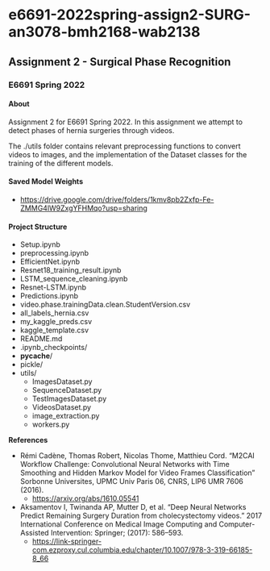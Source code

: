 # e6691-2022spring-assign2-SURG-an3078-bmh2168-wab2138



## Assignment 2 - Surgical Phase Recognition
### E6691 Spring 2022

#### About
Assignment 2 for E6691 Spring 2022. In this assignment we attempt to detect phases of hernia surgeries through videos.

The ./utils folder contains relevant preprocessing functions to convert videos to images, and the implementation of the Dataset classes for the training of the different models.
#### Saved Model Weights
* https://drive.google.com/drive/folders/1kmv8pb2Zxfp-Fe-ZMMG4lW9ZxgYFHMqo?usp=sharing

#### Project Structure
* Setup.ipynb
* preprocessing.ipynb
* EfficientNet.ipynb
* Resnet18_training_result.ipynb
* LSTM_sequence_cleaning.ipynb
* Resnet-LSTM.ipynb
* Predictions.ipynb
* video.phase.trainingData.clean.StudentVersion.csv
* all_labels_hernia.csv
* my_kaggle_preds.csv
* kaggle_template.csv
* README.md
* .ipynb_checkpoints/
* __pycache__/
* pickle/
* utils/
  * ImagesDataset.py
  * SequenceDataset.py
  * TestImagesDataset.py
  * VideosDataset.py
  * image_extraction.py
  * workers.py

**References**
* Rémi Cadène, Thomas Robert, Nicolas Thome, Matthieu Cord. “M2CAI Workflow Challenge: Convolutional Neural Networks with Time Smoothing and Hidden Markov Model for Video Frames Classification” Sorbonne Universites, UPMC Univ Paris 06, CNRS, LIP6 UMR 7606 (2016). 
  * https://arxiv.org/abs/1610.05541
* Aksamentov I, Twinanda AP, Mutter D, et al. “Deep Neural Networks Predict Remaining Surgery Duration from cholecystectomy videos.” 2017 International Conference on Medical Image Computing and Computer-Assisted Intervention: Springer; (2017): 586–593. 
  * https://link-springer-com.ezproxy.cul.columbia.edu/chapter/10.1007/978-3-319-66185-8_66 
